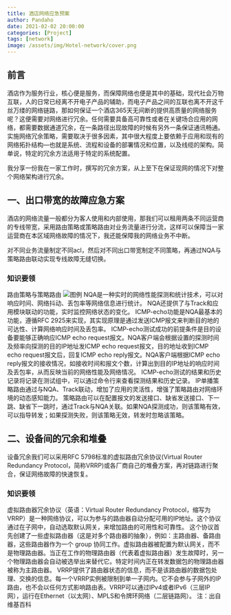 ```yaml
---
title: 酒店网络应急预案
author: Pandaho
date: 2021-02-02 20:00:00 
categories: [Project] 
tags: [network]
image: /assets/img/Hotel-network/cover.png
---
```




##  前言

​	酒店作为服务行业，核心便是服务，而保障网络也便是其中的基础，现代社会万物互联，人的日常已经离不开电子产品的辅助，而电子产品之间的互联也离不开这千丝万缕的网络链路，那如何保证一个酒店365天无间断的提供高质量的网络服务呢？这便需要对网络进行冗余。任何需要具备高可靠性或者在关键场合应用的网络，都需要数据通道冗余，在一条路径出现故障的时候有另外一条保证通讯畅通。实施网络冗余策略，需要取决于很多因素，其中很大程度上要依赖于应用和现有的网络拓扑结构—也就是系统、流程和设备的部署情况和位置，以及线缆的架构。简单说，特定的冗余方法适用于特定的系统配置。

 我分享一份我在一家工作时，撰写的冗余方案，从上至下在保证现网的情况下对整个网络架构进行冗余。

## 一、出口带宽的故障应急方案

​	酒店的网络流量一般都分为客人使用和内部使用，那我们可以租用两条不同运营商的专线带宽，采用路由策略或策略路由对业务流量进行分流，这样可以保障当一家运营商在本区域网络故障的情况下，我还能保障我的网络业务不中断。

对不同业务流量制定不同acl，然后对不同出口带宽制定不同策略，再通过NQA与策略路由联动实现专线故障无缝切换。

### 知识要领
路由策略与策略路由
![图例](https://www.pandaho3.cn/assets/img/Hotel-network/1.png)
NQA是一种实时的网络性能探测和统计技术，可以对响应时间、网络抖动、丢包率等网络信息进行统计。
NQA还提供了与Track和应用模块联动的功能，实时监控网络状态的变化。
ICMP-echo功能是NQA最基本的功能，遵循RFC 2925来实现，其实现原理是通过发送ICMP报文来判断目的地的可达性、计算网络响应时间及丢包率。
ICMP-echo测试成功的前提条件是目的设备要能够正确响应ICMP echo request报文。NQA客户端会根据设置的探测时间及频率向探测的目的IP地址发ICMP echo request报文，目的地址收到ICMP echo request报文后，回复ICMP echo reply报文。NQA客户端根据ICMP echo reply报文的接收情况，如接收时间和报文个数，计算出到目的IP地址的响应时间及丢包率，从而反映当前的网络性能及网络情况。
ICMP-echo测试的结果和历史记录将记录在测试组中，可以通过命令行来查看探测结果和历史记录。
IP单播策略路由通过与NQA、Track联动，增加了应用的灵活性，增强了策略路由对网络环境的动态感知能力。
策略路由可以在配置报文的发送接口、缺省发送接口、下一跳、缺省下一跳时，通过Track与NQA关联。如果NQA探测成功，则该策略有效，可以指导转发；如果探测失败，则该策略无效，转发时忽略该策略。

## 二、设备间的冗余和堆叠
设备冗余我们可以采用RFC 5798标准的虚拟路由冗余协议(Virtual Router Redundancy Protocol，简称VRRP)或各厂商自己的堆叠方案，再对链路进行聚合，保证网络故障的快速恢复。
### 知识要领
虚拟路由器冗余协议（英语：Virtual Router Redundancy Protocol，缩写为 VRRP）是一种网络协议，可以为参与的路由器自动分配可用的IP地址。这个协议通过在子网中，自动选取默认网关，来增加路由的可用性和可靠性。
这个协议首先创建了一些虚拟路由器（这是对多个路由器的抽象），例如：主路由器、备路由器，这些路由器作为一个 group 协同工作。虚拟路由器被配置为默认网关，而不是物理路由器。当正在工作的物理路由器（代表着虚拟路由器）发生故障时，另一个物理路由器会自动被选举出来替代它。特定时间内正在转发数据包的物理路由器被称为主路由器。 VRRP提供了路由器状态的信息，而不是该路由器的数据包处理、交换的信息。每一个VRRP实例被限制到单一子网内。它不会参与子网外的IP路由，也不会以任何方式影响路由表。VRRP可以通过IPv4或者IPv6（三层IP网），运行在Ethernet（以太网）、MPLS和令牌环网络（二层链路网）。
注：出自维基百科
